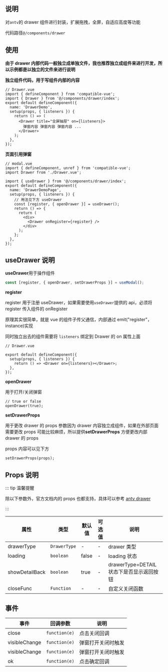 ## 说明

对`antv`的 drawer 组件进行封装，扩展拖拽，全屏，自适应高度等功能

代码路径`@/components/drawer`

## 使用

**由于 drawer 内部代码一般独立成单独文件，我也推荐独立成组件来进行开发，所以示例都是以独立的文件来进行说明**

**独立组件代码，用于写组件内部的内容**

```tsx
// Drawer.vue
import { defineComponent } from 'compatible-vue';
import { Drawer } from '@/components/drawer/index';
export default defineComponent({
  name: 'DrawerDemo',
  setup(props, { listeners }) {
    return () => (
      <Drawer title="全屏抽屉" on={listeners}>
        弹窗内容 弹窗内容 弹窗内容 ...
      </Drawer>
    );
  },
});
```

**页面引用弹窗**

```tsx
// modal.vue
import { defineComponent, unref } from 'compatible-vue';
import Drawer from './Drawer.vue';

import { useDrawer } from '@/components/drawer/index';
export default defineComponent({
  name: 'DrawerDemoPage',
  setup(props, { listeners }) {
    // 用法见下方 useDrawer
    const [register, { openDrawer }] = useDrawer();
    return () => {
      return (
        <div>
          <Drawer onRegister={register} />
        </div>
      );
    };
  },
});
```

## useDrawer 说明

**useDrawer**用于操作组件

```ts
const [register, { openDrawer, setDrawerProps }] = useModal();
```

**register**

register 用于注册 useDrawer，如果需要使用`useDrawer`提供的 api，必须将 register 传入组件的 onRegister

原理其实很简单，就是 vue 的组件子传父通信，内部通过 emit("register"，instance)实现

同时独立出去的组件需要将 `listeners` 绑定到 Drawer 的 on 属性上面

```tsx
// Drawer.vue

export default defineComponent({
  setup(props, { listeners }) {
    return () => <Drawer on={listeners}></Drawer>;
  },
});
```

**openDrawer**

用于打开/关闭弹窗

```tsx
// true or false
openDrawer(true);
```

**setDrawerProps**

用于更改 drawer 的 props 参数因为 drawer 内容独立成组件，如果在外部页面需要更改 props 可能比较麻烦，所以提供**setDrawerProps** 方便更改内部 drawer 的 props

props 内容可以见下方

```tsx
setDrawerProps(props);
```

## Props 说明

::: tip 温馨提醒

除以下参数外，官方文档内的 props 也都支持，具体可以参考 [antv drawer](https://www.antdv.com/components/drawer-cn/#API)

:::

| 属性           | 类型         | 默认值 | 可选值 | 说明                                     |
| -------------- | ------------ | ------ | ------ | ---------------------------------------- |
| drawerType     | `DrawerType` | -      | -      | drawer 类型                              |
| loading        | `boolean`    | false  | -      | loading 状态                             |
| showDetailBack | `boolean`    | true   | -      | drawerType=DETAIL 状态下是否显示返回按钮 |
| closeFunc      | `Function`   | -      | -      | 自定义关闭函数                           |

## 事件

| 事件          | 回调参数      | 说明               |
| ------------- | ------------- | ------------------ |
| close         | `function(e)` | 点击关闭回调       |
| visibleChange | `function(e)` | 弹窗打开关闭时触发 |
| visibleChange | `function(e)` | 弹窗打开关闭时触发 |
| ok            | `function(e)` | 点击确定回调       |

